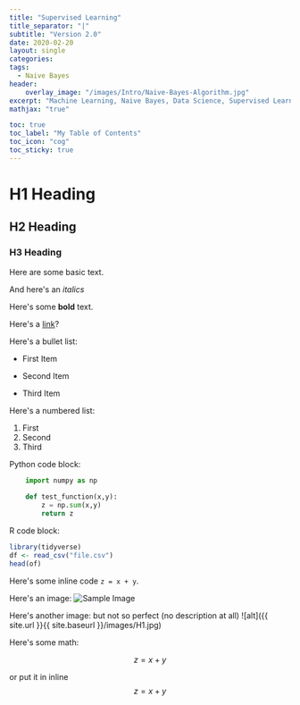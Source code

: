 ```yaml
---
title: "Supervised Learning"
title_separator: "|"
subtitle: "Version 2.0"
date: 2020-02-20
layout: single
categories:
tags:
  - Naive Bayes
header:
    overlay_image: "/images/Intro/Naive-Bayes-Algorithm.jpg"
excerpt: "Machine Learning, Naive Bayes, Data Science, Supervised Learning"
mathjax: "true"

toc: true
toc_label: "My Table of Contents"
toc_icon: "cog"
toc_sticky: true
---
```


# H1 Heading

## H2 Heading

### H3 Heading

Here are some basic text.

And here's an *italics*

Here's some **bold** text.

Here's a [link](https://google.com)?

Here's a bullet list:
* First Item
+ Second Item
- Third Item

Here's a numbered list:
1. First
2. Second
3. Third

Python code block:
```python
    import numpy as np
    
    def test_function(x,y):
        z = np.sum(x,y)
        return z
```

R code block:
```r
library(tidyverse)
df <- read_csv("file.csv")
head(of)
```

Here's some inline code `z = x + y`.

Here's an image:
<img src="{{ site.url }}{{ site.baseurl }}/images/H1.jpg" alt="Sample Image">

Here's another image:
    but not so perfect (no description at all)
![alt]({{ site.url }}{{ site.baseurl }}/images/H1.jpg)

Here's some math:

$$z=x+y$$

or put it in inline $$z=x+y$$
